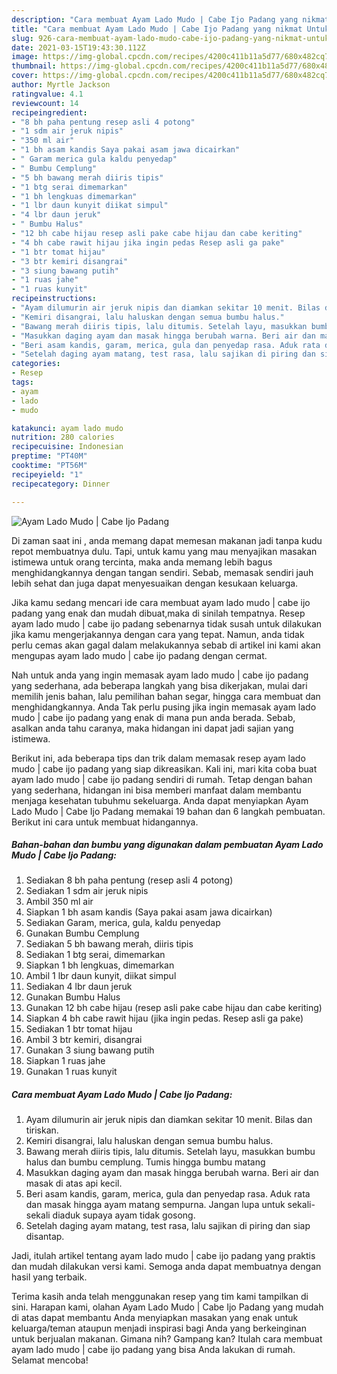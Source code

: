 ```yaml
---
description: "Cara membuat Ayam Lado Mudo | Cabe Ijo Padang yang nikmat Untuk Jualan"
title: "Cara membuat Ayam Lado Mudo | Cabe Ijo Padang yang nikmat Untuk Jualan"
slug: 926-cara-membuat-ayam-lado-mudo-cabe-ijo-padang-yang-nikmat-untuk-jualan
date: 2021-03-15T19:43:30.112Z
image: https://img-global.cpcdn.com/recipes/4200c411b11a5d77/680x482cq70/ayam-lado-mudo-cabe-ijo-padang-foto-resep-utama.jpg
thumbnail: https://img-global.cpcdn.com/recipes/4200c411b11a5d77/680x482cq70/ayam-lado-mudo-cabe-ijo-padang-foto-resep-utama.jpg
cover: https://img-global.cpcdn.com/recipes/4200c411b11a5d77/680x482cq70/ayam-lado-mudo-cabe-ijo-padang-foto-resep-utama.jpg
author: Myrtle Jackson
ratingvalue: 4.1
reviewcount: 14
recipeingredient:
- "8 bh paha pentung resep asli 4 potong"
- "1 sdm air jeruk nipis"
- "350 ml air"
- "1 bh asam kandis Saya pakai asam jawa dicairkan"
- " Garam merica gula kaldu penyedap"
- " Bumbu Cemplung"
- "5 bh bawang merah diiris tipis"
- "1 btg serai dimemarkan"
- "1 bh lengkuas dimemarkan"
- "1 lbr daun kunyit diikat simpul"
- "4 lbr daun jeruk"
- " Bumbu Halus"
- "12 bh cabe hijau resep asli pake cabe hijau dan cabe keriting"
- "4 bh cabe rawit hijau jika ingin pedas Resep asli ga pake"
- "1 btr tomat hijau"
- "3 btr kemiri disangrai"
- "3 siung bawang putih"
- "1 ruas jahe"
- "1 ruas kunyit"
recipeinstructions:
- "Ayam dilumurin air jeruk nipis dan diamkan sekitar 10 menit. Bilas dan tiriskan."
- "Kemiri disangrai, lalu haluskan dengan semua bumbu halus."
- "Bawang merah diiris tipis, lalu ditumis. Setelah layu, masukkan bumbu halus dan bumbu cemplung. Tumis hingga bumbu matang"
- "Masukkan daging ayam dan masak hingga berubah warna. Beri air dan masak di atas api kecil."
- "Beri asam kandis, garam, merica, gula dan penyedap rasa. Aduk rata dan masak hingga ayam matang sempurna. Jangan lupa untuk sekali- sekali diaduk supaya ayam tidak gosong."
- "Setelah daging ayam matang, test rasa, lalu sajikan di piring dan siap disantap."
categories:
- Resep
tags:
- ayam
- lado
- mudo

katakunci: ayam lado mudo 
nutrition: 280 calories
recipecuisine: Indonesian
preptime: "PT40M"
cooktime: "PT56M"
recipeyield: "1"
recipecategory: Dinner

---
```



![Ayam Lado Mudo | Cabe Ijo Padang](https://img-global.cpcdn.com/recipes/4200c411b11a5d77/680x482cq70/ayam-lado-mudo-cabe-ijo-padang-foto-resep-utama.jpg)

Di zaman  saat ini , anda memang dapat memesan makanan jadi tanpa kudu repot membuatnya dulu. Tapi, untuk kamu yang mau menyajikan masakan istimewa untuk orang tercinta, maka anda memang lebih bagus menghidangkannya dengan tangan sendiri. Sebab, memasak sendiri jauh lebih sehat dan juga dapat menyesuaikan dengan kesukaan keluarga.

Jika kamu sedang mencari ide cara membuat ayam lado mudo | cabe ijo padang yang enak dan mudah dibuat,maka di sinilah tempatnya. Resep ayam lado mudo | cabe ijo padang  sebenarnya tidak susah untuk dilakukan jika kamu mengerjakannya dengan cara yang tepat. Namun, anda tidak perlu cemas akan gagal dalam melakukannya 
sebab di artikel ini kami akan mengupas ayam lado mudo | cabe ijo padang dengan cermat.  



Nah untuk anda yang ingin memasak ayam lado mudo | cabe ijo padang yang sederhana, ada beberapa langkah yang bisa dikerjakan, mulai dari memilih jenis bahan, lalu pemilihan bahan segar, hingga cara membuat dan menghidangkannya. Anda Tak perlu pusing jika ingin memasak ayam lado mudo | cabe ijo padang yang enak di mana pun anda berada. Sebab, asalkan anda  tahu caranya, maka hidangan ini dapat jadi sajian yang istimewa.

Berikut ini, ada beberapa tips dan trik dalam memasak resep ayam lado mudo | cabe ijo padang yang siap dikreasikan. Kali ini, mari kita coba buat ayam lado mudo | cabe ijo padang sendiri di rumah. Tetap dengan bahan yang sederhana, hidangan ini bisa memberi manfaat dalam membantu menjaga kesehatan tubuhmu sekeluarga. Anda dapat menyiapkan Ayam Lado Mudo | Cabe Ijo Padang memakai 19 bahan dan 6 langkah pembuatan. Berikut ini cara untuk membuat hidangannya.

<!--inarticleads1-->

##### Bahan-bahan dan bumbu yang digunakan dalam pembuatan Ayam Lado Mudo | Cabe Ijo Padang:

1. Sediakan 8 bh paha pentung (resep asli 4 potong)
1. Sediakan 1 sdm air jeruk nipis
1. Ambil 350 ml air
1. Siapkan 1 bh asam kandis (Saya pakai asam jawa dicairkan)
1. Sediakan  Garam, merica, gula, kaldu penyedap
1. Gunakan  Bumbu Cemplung
1. Sediakan 5 bh bawang merah, diiris tipis
1. Sediakan 1 btg serai, dimemarkan
1. Siapkan 1 bh lengkuas, dimemarkan
1. Ambil 1 lbr daun kunyit, diikat simpul
1. Sediakan 4 lbr daun jeruk
1. Gunakan  Bumbu Halus
1. Gunakan 12 bh cabe hijau (resep asli pake cabe hijau dan cabe keriting)
1. Siapkan 4 bh cabe rawit hijau (jika ingin pedas. Resep asli ga pake)
1. Sediakan 1 btr tomat hijau
1. Ambil 3 btr kemiri, disangrai
1. Gunakan 3 siung bawang putih
1. Siapkan 1 ruas jahe
1. Gunakan 1 ruas kunyit




<!--inarticleads2-->

##### Cara membuat Ayam Lado Mudo | Cabe Ijo Padang:

1. Ayam dilumurin air jeruk nipis dan diamkan sekitar 10 menit. Bilas dan tiriskan.
1. Kemiri disangrai, lalu haluskan dengan semua bumbu halus.
1. Bawang merah diiris tipis, lalu ditumis. Setelah layu, masukkan bumbu halus dan bumbu cemplung. Tumis hingga bumbu matang
1. Masukkan daging ayam dan masak hingga berubah warna. Beri air dan masak di atas api kecil.
1. Beri asam kandis, garam, merica, gula dan penyedap rasa. Aduk rata dan masak hingga ayam matang sempurna. Jangan lupa untuk sekali- sekali diaduk supaya ayam tidak gosong.
1. Setelah daging ayam matang, test rasa, lalu sajikan di piring dan siap disantap.




Jadi, itulah artikel tentang  ayam lado mudo | cabe ijo padang  yang praktis dan mudah dilakukan versi kami. Semoga anda dapat membuatnya dengan hasil yang terbaik. 

Terima kasih anda telah menggunakan resep yang tim kami tampilkan di sini. Harapan kami, olahan  Ayam Lado Mudo | Cabe Ijo Padang yang mudah di atas dapat membantu Anda menyiapkan masakan yang enak untuk keluarga/teman ataupun menjadi inspirasi bagi Anda yang berkeinginan untuk berjualan makanan. Gimana nih? Gampang kan? Itulah cara membuat ayam lado mudo | cabe ijo padang yang bisa Anda lakukan di rumah. Selamat mencoba!

